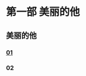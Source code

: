 # 第一部 美丽的他
## 美丽的他
### [01](https://github.com/AcaciaSun1999/mybeautifulman/blob/main/%E7%AC%AC%E4%B8%80%E9%83%A8%E3%80%8A%E7%BE%8E%E4%B8%BD%E7%9A%84%E4%BB%96%E3%80%8B.md)
### 02
